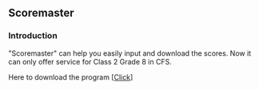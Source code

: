 ## Scoremaster

### Introduction

"Scoremaster" can help you easily input and download the scores.
Now it can only offer service for Class 2 Grade 8 in CFS.

Here to download the program [[Click](https://github.com/cheng08032005Strange/Scoremaster/blob/2.0/Scoremaster%20v2.0%20by%20%E9%99%88%E8%AF%9A%20%EF%BC%86%20%E5%A7%9A%E5%AE%87%E9%9C%8F.rar)]
